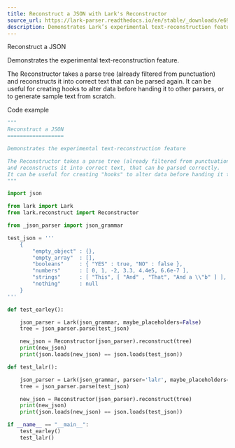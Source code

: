 ```yaml
---
title: Reconstruct a JSON with Lark's Reconstructor
source_url: https://lark-parser.readthedocs.io/en/stable/_downloads/e6911b819cf4afa1ca68b5be22630e13/reconstruct_json.py
description: Demonstrates Lark’s experimental text-reconstruction feature to rebuild valid JSON from a parse tree using Reconstructor.
---
```


Reconstruct a JSON

Demonstrates the experimental text-reconstruction feature.

The Reconstructor takes a parse tree (already filtered from punctuation) and reconstructs it into correct text that can be parsed again. It can be useful for creating hooks to alter data before handing it to other parsers, or to generate sample text from scratch.

Code example

```python
"""
Reconstruct a JSON
==================

Demonstrates the experimental text-reconstruction feature

The Reconstructor takes a parse tree (already filtered from punctuation, of course),
and reconstructs it into correct text, that can be parsed correctly.
It can be useful for creating "hooks" to alter data before handing it to other parsers. You can also use it to generate samples from scratch.
"""

import json

from lark import Lark
from lark.reconstruct import Reconstructor

from _json_parser import json_grammar

test_json = '''
    {
        "empty_object" : {},
        "empty_array"  : [],
        "booleans"     : { "YES" : true, "NO" : false },
        "numbers"      : [ 0, 1, -2, 3.3, 4.4e5, 6.6e-7 ],
        "strings"      : [ "This", [ "And" , "That", "And a \\"b" ] ],
        "nothing"      : null
    }
'''

def test_earley():

    json_parser = Lark(json_grammar, maybe_placeholders=False)
    tree = json_parser.parse(test_json)

    new_json = Reconstructor(json_parser).reconstruct(tree)
    print(new_json)
    print(json.loads(new_json) == json.loads(test_json))

def test_lalr():

    json_parser = Lark(json_grammar, parser='lalr', maybe_placeholders=False)
    tree = json_parser.parse(test_json)

    new_json = Reconstructor(json_parser).reconstruct(tree)
    print(new_json)
    print(json.loads(new_json) == json.loads(test_json))

if __name__ == "__main__":
    test_earley()
    test_lalr()
```
